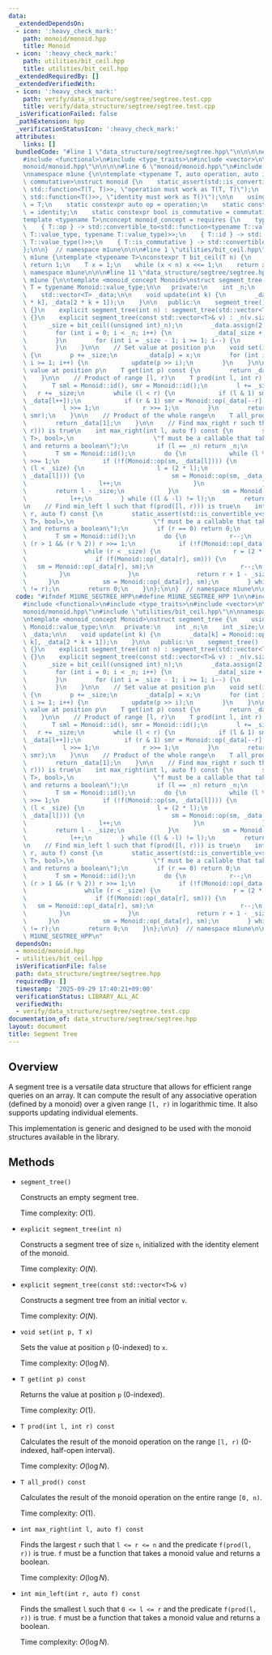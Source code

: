 ```yaml
---
data:
  _extendedDependsOn:
  - icon: ':heavy_check_mark:'
    path: monoid/monoid.hpp
    title: Monoid
  - icon: ':heavy_check_mark:'
    path: utilities/bit_ceil.hpp
    title: utilities/bit_ceil.hpp
  _extendedRequiredBy: []
  _extendedVerifiedWith:
  - icon: ':heavy_check_mark:'
    path: verify/data_structure/segtree/segtree.test.cpp
    title: verify/data_structure/segtree/segtree.test.cpp
  _isVerificationFailed: false
  _pathExtension: hpp
  _verificationStatusIcon: ':heavy_check_mark:'
  attributes:
    links: []
  bundledCode: "#line 1 \"data_structure/segtree/segtree.hpp\"\n\n\n\n#include <algorithm>\n\
    #include <functional>\n#include <type_traits>\n#include <vector>\n\n#line 1 \"\
    monoid/monoid.hpp\"\n\n\n\n#line 6 \"monoid/monoid.hpp\"\n#include <concepts>\n\
    \nnamespace m1une {\n\ntemplate <typename T, auto operation, auto identity, bool\
    \ commutative>\nstruct monoid {\n    static_assert(std::is_convertible_v<decltype(operation),\
    \ std::function<T(T, T)>>, \"operation must work as T(T, T)\");\n    static_assert(std::is_convertible_v<decltype(identity),\
    \ std::function<T()>>, \"identity must work as T()\");\n\n    using value_type\
    \ = T;\n    static constexpr auto op = operation;\n    static constexpr auto id\
    \ = identity;\n    static constexpr bool is_commutative = commutative;\n};\n\n\
    template <typename T>\nconcept monoid_concept = requires {\n    typename T::value_type;\n\
    \    { T::op } -> std::convertible_to<std::function<typename T::value_type(typename\
    \ T::value_type, typename T::value_type)>>;\n    { T::id } -> std::convertible_to<std::function<typename\
    \ T::value_type()>>;\n    { T::is_commutative } -> std::convertible_to<bool>;\n\
    };\n\n}  // namespace m1une\n\n\n#line 1 \"utilities/bit_ceil.hpp\"\n\n\n\nnamespace\
    \ m1une {\ntemplate <typename T>\nconstexpr T bit_ceil(T n) {\n    if (n <= 1)\
    \ return 1;\n    T x = 1;\n    while (x < n) x <<= 1;\n    return x;\n}\n}  //\
    \ namespace m1une\n\n\n#line 11 \"data_structure/segtree/segtree.hpp\"\n\nnamespace\
    \ m1une {\n\ntemplate <monoid_concept Monoid>\nstruct segment_tree {\n    using\
    \ T = typename Monoid::value_type;\n\n   private:\n    int _n;\n    int _size;\n\
    \    std::vector<T> _data;\n\n    void update(int k) {\n        _data[k] = Monoid::op(_data[2\
    \ * k], _data[2 * k + 1]);\n    }\n\n   public:\n    segment_tree() : segment_tree(0)\
    \ {}\n    explicit segment_tree(int n) : segment_tree(std::vector<T>(n, Monoid::id()))\
    \ {}\n    explicit segment_tree(const std::vector<T>& v) : _n(v.size()) {\n  \
    \      _size = bit_ceil((unsigned int)_n);\n        _data.assign(2 * _size, Monoid::id());\n\
    \        for (int i = 0; i < _n; i++) {\n            _data[_size + i] = v[i];\n\
    \        }\n        for (int i = _size - 1; i >= 1; i--) {\n            update(i);\n\
    \        }\n    }\n\n    // Set value at position p\n    void set(int p, T x)\
    \ {\n        p += _size;\n        _data[p] = x;\n        for (int i = 1; p >>\
    \ i >= 1; i++) {\n            update(p >> i);\n        }\n    }\n\n    // Get\
    \ value at position p\n    T get(int p) const {\n        return _data[p + _size];\n\
    \    }\n\n    // Product of range [l, r)\n    T prod(int l, int r) const {\n \
    \       T sml = Monoid::id(), smr = Monoid::id();\n        l += _size;\n     \
    \   r += _size;\n        while (l < r) {\n            if (l & 1) sml = Monoid::op(sml,\
    \ _data[l++]);\n            if (r & 1) smr = Monoid::op(_data[--r], smr);\n  \
    \          l >>= 1;\n            r >>= 1;\n        }\n        return Monoid::op(sml,\
    \ smr);\n    }\n\n    // Product of the whole range\n    T all_prod() const {\n\
    \        return _data[1];\n    }\n\n    // Find max_right r such that f(prod([l,\
    \ r))) is true\n    int max_right(int l, auto f) const {\n        static_assert(std::is_convertible_v<std::invoke_result_t<decltype(f),\
    \ T>, bool>,\n                      \"f must be a callable that takes a Monoid::value_type\
    \ and returns a boolean\");\n        if (l == _n) return _n;\n        l += _size;\n\
    \        T sm = Monoid::id();\n        do {\n            while (l % 2 == 0) l\
    \ >>= 1;\n            if (!f(Monoid::op(sm, _data[l]))) {\n                while\
    \ (l < _size) {\n                    l = (2 * l);\n                    if (f(Monoid::op(sm,\
    \ _data[l]))) {\n                        sm = Monoid::op(sm, _data[l]);\n    \
    \                    l++;\n                    }\n                }\n        \
    \        return l - _size;\n            }\n            sm = Monoid::op(sm, _data[l]);\n\
    \            l++;\n        } while ((l & -l) != l);\n        return _n;\n    }\n\
    \n    // Find min_left l such that f(prod([l, r))) is true\n    int min_left(int\
    \ r, auto f) const {\n        static_assert(std::is_convertible_v<std::invoke_result_t<decltype(f),\
    \ T>, bool>,\n                      \"f must be a callable that takes a Monoid::value_type\
    \ and returns a boolean\");\n        if (r == 0) return 0;\n        r += _size;\n\
    \        T sm = Monoid::id();\n        do {\n            r--;\n            while\
    \ (r > 1 && (r % 2)) r >>= 1;\n            if (!f(Monoid::op(_data[r], sm))) {\n\
    \                while (r < _size) {\n                    r = (2 * r + 1);\n \
    \                   if (f(Monoid::op(_data[r], sm))) {\n                     \
    \   sm = Monoid::op(_data[r], sm);\n                        r--;\n           \
    \         }\n                }\n                return r + 1 - _size;\n      \
    \      }\n            sm = Monoid::op(_data[r], sm);\n        } while ((r & -r)\
    \ != r);\n        return 0;\n    }\n};\n\n}  // namespace m1une\n\n\n"
  code: "#ifndef M1UNE_SEGTREE_HPP\n#define M1UNE_SEGTREE_HPP 1\n\n#include <algorithm>\n\
    #include <functional>\n#include <type_traits>\n#include <vector>\n\n#include \"\
    monoid/monoid.hpp\"\n#include \"utilities/bit_ceil.hpp\"\n\nnamespace m1une {\n\
    \ntemplate <monoid_concept Monoid>\nstruct segment_tree {\n    using T = typename\
    \ Monoid::value_type;\n\n   private:\n    int _n;\n    int _size;\n    std::vector<T>\
    \ _data;\n\n    void update(int k) {\n        _data[k] = Monoid::op(_data[2 *\
    \ k], _data[2 * k + 1]);\n    }\n\n   public:\n    segment_tree() : segment_tree(0)\
    \ {}\n    explicit segment_tree(int n) : segment_tree(std::vector<T>(n, Monoid::id()))\
    \ {}\n    explicit segment_tree(const std::vector<T>& v) : _n(v.size()) {\n  \
    \      _size = bit_ceil((unsigned int)_n);\n        _data.assign(2 * _size, Monoid::id());\n\
    \        for (int i = 0; i < _n; i++) {\n            _data[_size + i] = v[i];\n\
    \        }\n        for (int i = _size - 1; i >= 1; i--) {\n            update(i);\n\
    \        }\n    }\n\n    // Set value at position p\n    void set(int p, T x)\
    \ {\n        p += _size;\n        _data[p] = x;\n        for (int i = 1; p >>\
    \ i >= 1; i++) {\n            update(p >> i);\n        }\n    }\n\n    // Get\
    \ value at position p\n    T get(int p) const {\n        return _data[p + _size];\n\
    \    }\n\n    // Product of range [l, r)\n    T prod(int l, int r) const {\n \
    \       T sml = Monoid::id(), smr = Monoid::id();\n        l += _size;\n     \
    \   r += _size;\n        while (l < r) {\n            if (l & 1) sml = Monoid::op(sml,\
    \ _data[l++]);\n            if (r & 1) smr = Monoid::op(_data[--r], smr);\n  \
    \          l >>= 1;\n            r >>= 1;\n        }\n        return Monoid::op(sml,\
    \ smr);\n    }\n\n    // Product of the whole range\n    T all_prod() const {\n\
    \        return _data[1];\n    }\n\n    // Find max_right r such that f(prod([l,\
    \ r))) is true\n    int max_right(int l, auto f) const {\n        static_assert(std::is_convertible_v<std::invoke_result_t<decltype(f),\
    \ T>, bool>,\n                      \"f must be a callable that takes a Monoid::value_type\
    \ and returns a boolean\");\n        if (l == _n) return _n;\n        l += _size;\n\
    \        T sm = Monoid::id();\n        do {\n            while (l % 2 == 0) l\
    \ >>= 1;\n            if (!f(Monoid::op(sm, _data[l]))) {\n                while\
    \ (l < _size) {\n                    l = (2 * l);\n                    if (f(Monoid::op(sm,\
    \ _data[l]))) {\n                        sm = Monoid::op(sm, _data[l]);\n    \
    \                    l++;\n                    }\n                }\n        \
    \        return l - _size;\n            }\n            sm = Monoid::op(sm, _data[l]);\n\
    \            l++;\n        } while ((l & -l) != l);\n        return _n;\n    }\n\
    \n    // Find min_left l such that f(prod([l, r))) is true\n    int min_left(int\
    \ r, auto f) const {\n        static_assert(std::is_convertible_v<std::invoke_result_t<decltype(f),\
    \ T>, bool>,\n                      \"f must be a callable that takes a Monoid::value_type\
    \ and returns a boolean\");\n        if (r == 0) return 0;\n        r += _size;\n\
    \        T sm = Monoid::id();\n        do {\n            r--;\n            while\
    \ (r > 1 && (r % 2)) r >>= 1;\n            if (!f(Monoid::op(_data[r], sm))) {\n\
    \                while (r < _size) {\n                    r = (2 * r + 1);\n \
    \                   if (f(Monoid::op(_data[r], sm))) {\n                     \
    \   sm = Monoid::op(_data[r], sm);\n                        r--;\n           \
    \         }\n                }\n                return r + 1 - _size;\n      \
    \      }\n            sm = Monoid::op(_data[r], sm);\n        } while ((r & -r)\
    \ != r);\n        return 0;\n    }\n};\n\n}  // namespace m1une\n\n#endif  //\
    \ M1UNE_SEGTREE_HPP\n"
  dependsOn:
  - monoid/monoid.hpp
  - utilities/bit_ceil.hpp
  isVerificationFile: false
  path: data_structure/segtree/segtree.hpp
  requiredBy: []
  timestamp: '2025-09-29 17:40:21+09:00'
  verificationStatus: LIBRARY_ALL_AC
  verifiedWith:
  - verify/data_structure/segtree/segtree.test.cpp
documentation_of: data_structure/segtree/segtree.hpp
layout: document
title: Segment Tree
---
```


## Overview

A segment tree is a versatile data structure that allows for efficient range queries on an array. It can compute the result of any associative operation (defined by a monoid) over a given range `[l, r)` in logarithmic time. It also supports updating individual elements.

This implementation is generic and designed to be used with the monoid structures available in the library.

## Methods

* `segment_tree()`

  Constructs an empty segment tree.

  Time complexity: $O(1)$.

* `explicit segment_tree(int n)`

  Constructs a segment tree of size `n`, initialized with the identity element of the monoid.

  Time complexity: $O(N)$.

* `explicit segment_tree(const std::vector<T>& v)`

  Constructs a segment tree from an initial vector `v`.

  Time complexity: $O(N)$.

* `void set(int p, T x)`

  Sets the value at position `p` (0-indexed) to `x`.

  Time complexity: $O(\log N)$.

* `T get(int p) const`

  Returns the value at position `p` (0-indexed).

  Time complexity: $O(1)$.

* `T prod(int l, int r) const`

  Calculates the result of the monoid operation on the range `[l, r)` (0-indexed, half-open interval).

  Time complexity: $O(\log N)$.

* `T all_prod() const`

  Calculates the result of the monoid operation on the entire range `[0, n)`.

  Time complexity: $O(1)$.

* `int max_right(int l, auto f) const`

  Finds the largest `r` such that `l <= r <= n` and the predicate `f(prod(l, r))` is true. `f` must be a function that takes a monoid value and returns a boolean.

  Time complexity: $O(\log N)$.

* `int min_left(int r, auto f) const`

  Finds the smallest `l` such that `0 <= l <= r` and the predicate `f(prod(l, r))` is true. `f` must be a function that takes a monoid value and returns a boolean.

  Time complexity: $O(\log N)$.
